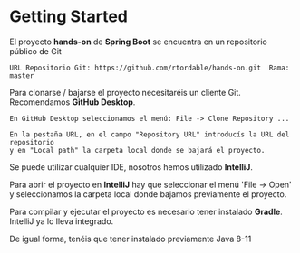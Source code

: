 # Getting Started

El proyecto **hands-on** de **Spring Boot** se encuentra en un repositorio público de Git

    URL Repositorio Git: https://github.com/rtordable/hands-on.git  Rama: master

Para clonarse / bajarse el proyecto necesitaréis un cliente Git.  Recomendamos **GitHub Desktop**.

    En GitHub Desktop seleccionamos el menú: File -> Clone Repository ...
    
    En la pestaña URL, en el campo "Repository URL" introducís la URL del repositorio
    y en "Local path" la carpeta local donde se bajará el proyecto. 

Se puede utilizar cualquier IDE, nosotros hemos utilizado **IntelliJ**.

Para abrir el proyecto en **IntelliJ** hay que seleccionar el menú 'File -> Open' y seleccionamos la carpeta local
donde bajamos previamente el proyecto.

Para compilar y ejecutar el proyecto es necesario tener instalado **Gradle**. IntelliJ ya lo lleva integrado.

De igual forma, tenéis que tener instalado previamente Java 8-11

